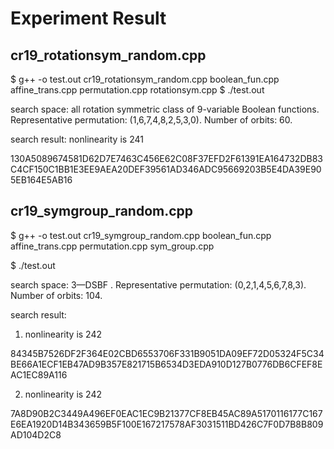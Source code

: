 # Experiment Result

## cr19_rotationsym_random.cpp
 $ g++ -o test.out cr19_rotationsym_random.cpp boolean_fun.cpp affine_trans.cpp permutation.cpp rotationsym.cpp
 $ ./test.out

search space: all rotation symmetric class of 9-variable Boolean functions.  Representative permutation: (1,6,7,4,8,2,5,3,0). Number of orbits: 60.

search result:  nonlinearity is 241

130A5089674581D62D7E7463C456E62C08F37EFD2F61391EA164732DB83C4CF150C1BB1E3EE9AEA20DEF39561AD346ADC95669203B5E4DA39E905EB164E5AB16

## cr19_symgroup_random.cpp
$ g++ -o test.out cr19_symgroup_random.cpp boolean_fun.cpp affine_trans.cpp permutation.cpp sym_group.cpp

$ ./test.out

search space: 3—DSBF .  Representative permutation: (0,2,1,4,5,6,7,8,3).   Number of orbits: 104. 

search result:  

1. nonlinearity is 242

84345B7526DF2F364E02CBD6553706F331B9051DA09EF72D05324F5C34BE66A1ECF1EB47AD9B357E821715B6534D3EDA910D127B0776DB6CFEF8EAC1EC89A116

2. nonlinearity is 242

7A8D90B2C3449A496EF0EAC1EC9B21377CF8EB45AC89A5170116177C167E6EA1920D14B343659B5F100E167217578AF3031511BD426C7F0D7B8B809AD104D2C8
